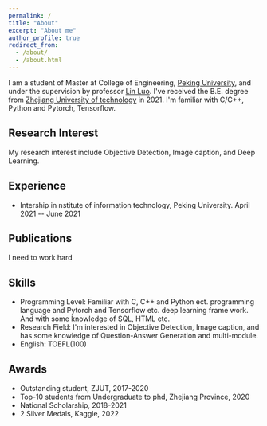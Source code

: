 ```yaml
---
permalink: /
title: "About"
excerpt: "About me"
author_profile: true
redirect_from: 
  - /about/
  - /about.html
---
```


I am a student of Master at College of Engineering, [Peking University](https://www.pku.edu.cn/), and under the supervision by professor [Lin Luo](https://www.coe.pku.edu.cn/teaching/all_time/11195.html). I've received the B.E. degree from [Zhejiang University of technology](http://www.zjut.edu.cn/) in 2021. I'm familiar with C/C++, Python and Pytorch, Tensorflow.

Research Interest
------
My research interest include Objective Detection, Image caption, and Deep Learning.

Experience
------
* Intership in nstitute of information technology, Peking University. April 2021 -- June 2021

Publications
------
I need to work hard

Skills
------
* Programming Level: Familiar with C, C++ and Python ect. programming language and Pytorch and Tensorflow etc. deep learning frame work. And with some knowledge of SQL, HTML etc.
* Research Field: I'm interested in Objective Detection, Image caption, and has some knowledge of Question-Answer Generation and multi-module.
* English: TOEFL(100) 

Awards
------
* Outstanding student, ZJUT, 2017-2020
* Top-10 students from Undergraduate to phd, Zhejiang Province, 2020
* National Scholarship, 2018-2021
* 2 Silver Medals, Kaggle, 2022
